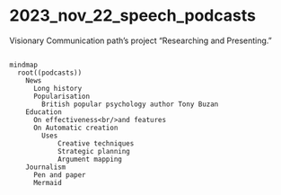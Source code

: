 # 2023_nov_22_speech_podcasts
Visionary Communication path’s project “Researching and Presenting.”


```mermaid

mindmap
  root((podcasts))
    News
      Long history
      Popularisation
        British popular psychology author Tony Buzan
    Education
      On effectiveness<br/>and features
      On Automatic creation
        Uses
            Creative techniques
            Strategic planning
            Argument mapping
    Journalism
      Pen and paper
      Mermaid

```


